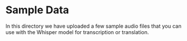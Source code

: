 # Sample Data

In this directory we have uploaded a few sample audio files that you can use with the Whisper model for transcription or translation.

